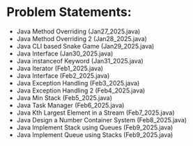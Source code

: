 # Problem Statements:
- Java Method Overriding (Jan27_2025.java)
- Java Method Overriding 2 (Jan28_2025.java)
- Java CLI based Snake Game (Jan29_2025.java)
- Java Interface (Jan30_2025.java)
- Java instanceof Keyword (Jan31_2025.java)
- Java Iterator (Feb1_2025.java)
- Java Interface (Feb2_2025.java)
- Java Exception Handling (Feb3_2025.java)
- Java Exception Handling 2 (Feb4_2025.java)
- Java Min Stack (Feb5_2025.java) 
- Java Task Manager (Feb6_2025.java)
- Java Kth Largest Element in a Stream (Feb7_2025.java)
- Java Design a Number Container System (Feb8_2025.java)
- Java Implement Stack using Queues (Feb9_2025.java)
- Java Implement Queue using Stacks (Feb9_2025.java)
